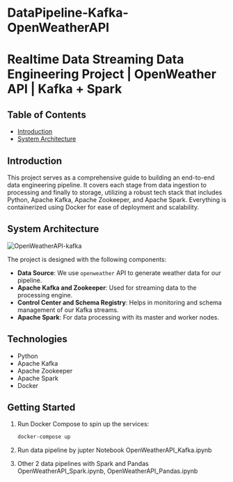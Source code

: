 # DataPipeline-Kafka-OpenWeatherAPI
# Realtime Data Streaming Data Engineering Project | OpenWeather API | Kafka + Spark

## Table of Contents
- [Introduction](#introduction)
- [System Architecture](#system-architecture)

## Introduction

This project serves as a comprehensive guide to building an end-to-end data engineering pipeline. It covers each stage from data ingestion to processing and finally to storage, utilizing a robust tech stack that includes Python, Apache Kafka, Apache Zookeeper, and Apache Spark. Everything is containerized using Docker for ease of deployment and scalability.

## System Architecture

![OpenWeatherAPI-kafka](https://github.com/user-attachments/assets/c9ac11d3-1c4b-46fb-9314-0977256e4b2e)



The project is designed with the following components:

- **Data Source**: We use `openweather` API to generate weather data for our pipeline.
- **Apache Kafka and Zookeeper**: Used for streaming data to the processing engine.
- **Control Center and Schema Registry**: Helps in monitoring and schema management of our Kafka streams.
- **Apache Spark**: For data processing with its master and worker nodes.

## Technologies

- Python
- Apache Kafka
- Apache Zookeeper
- Apache Spark
- Docker

## Getting Started

1. Run Docker Compose to spin up the services:
    ```bash
    docker-compose up
    ```

2. Run data pipeline by jupter Notebook
    OpenWeatherAPI_Kafka.ipynb

3. Other 2 data pipelines with Spark and Pandas
    OpenWeatherAPI_Spark.ipynb, OpenWeatherAPI_Pandas.ipynb
